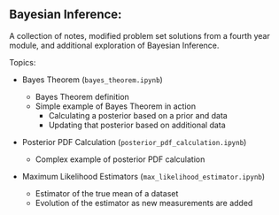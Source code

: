 ## Bayesian Inference:

A collection of notes, modified problem set solutions from a fourth year module, and additional exploration of Bayesian Inference.

Topics:

- Bayes Theorem (```bayes_theorem.ipynb```)
    - Bayes Theorem definition
    - Simple example of Bayes Theorem in action
        - Calculating a posterior based on a prior and data
        - Updating that posterior based on additional data
        
- Posterior PDF Calculation (```posterior_pdf_calculation.ipynb```)
    - Complex example of posterior PDF calculation

- Maximum Likelihood Estimators (```max_likelihood_estimator.ipynb```)
    - Estimator of the true mean of a dataset
    - Evolution of the estimator as new measurements are added